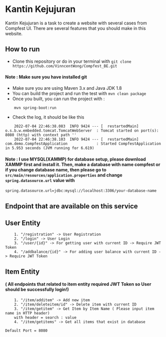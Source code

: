 # Kantin Kejujuran
Kantin Kejujuran is a task to create a website with several cases from Compfest UI. There are several features that you should make in this website.

## How to run
* Clone this repository or do in your terminal with ```git clone https://github.com/VinncentWong/Compfest_BE.git```
#### Note : Make sure you have installed git
* Make sure you are using Maven 3.x and Java JDK 1.8
* You can build the project and run the test with ```mvn clean package```
* Once you built, you can run the project with :
```
    mvn spring-boot:run
```
* Check the log, it should be like this 
```
    2022-07-04 22:46:38.083  INFO 9424 --- [  restartedMain] o.s.b.w.embedded.tomcat.TomcatWebServer  : Tomcat started on port(s): 8080 (http) with context path ''
    2022-07-04 22:46:38.103  INFO 9424 --- [  restartedMain] com.demo.CompfestApplication             : Started CompfestApplication in 5.953 seconds (JVM running for 6.619)
```
#### Note : I use MYSQL(XAMMP) for database setup, please download XAMMP first and install it. Then, make a database with name compfest or if you change database name, then please go to ```src/main/resources/application.properties``` and change ```spring.datasource.url``` value with
```spring.datasource.url=jdbc:mysql://localhost:3306/your-database-name```

## Endpoint that are available on this service
## User Entity
```
    1. "/registration" -> User Registration
    2. "/login" -> User Login
    3. "/user/{id}" -> For getting user with current ID -> Require JWT Token
    4. "/addbalance/{id}" -> For adding user balance with current ID -> Require JWT Token
```
## Item Entity 
#### ( All endpoints that related to item entity required JWT Token so User should be successfully login!)
```
    1. "/item/additem" -> Add new item
    2. "/item/deleteitem/id" -> Delete item with current ID
    3. "/item/getitem" -> Get Item by Item Name ( Please input item name in HTTP header)
    with header = search : value
    4. "/item/getitems" -> Get all items that exist in database
```

```Default Port = 8080```
